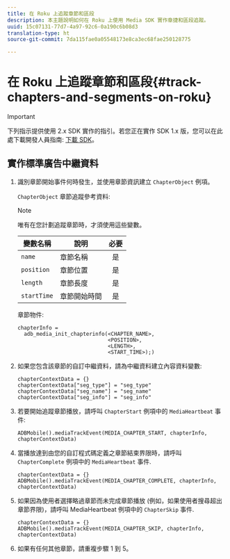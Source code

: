 ```yaml
---
title: 在 Roku 上追蹤章節和區段
description: 本主題說明如何在 Roku 上使用 Media SDK 實作章捷和區段追蹤。
uuid: 15c07131-77d7-4a97-92c6-0a190c6b08d3
translation-type: ht
source-git-commit: 7da115fae0a05548173e8ca3ec68fae250128775

---
```



# 在 Roku 上追蹤章節和區段{#track-chapters-and-segments-on-roku}

>[!IMPORTANT]
>
>下列指示提供使用 2.x SDK 實作的指引。若您正在實作 SDK 1.x 版，您可以在此處下載開發人員指南: [下載 SDK](/help/sdk-implement/download-sdks.md)。

## 實作標準廣告中繼資料

1. 識別章節開始事件何時發生，並使用章節資訊建立 `ChapterObject` 例項。

   `ChapterObject` 章節追蹤參考資料:

   >[!NOTE]
   >
   >唯有在您計劃追蹤章節時，才須使用這些變數。

   | 變數名稱 | 說明 | 必要 |
   | --- | --- | :---: |
   | `name` | 章節名稱 | 是 |
   | `position` | 章節位置 | 是 |
   | `length` | 章節長度 | 是 |
   | `startTime` | 章節開始時間 | 是 |

   章節物件:

   ```
   chapterInfo =  
     adb_media_init_chapterinfo(<CHAPTER_NAME>,  
                                <POSITION>,  
                                <LENGTH>,  
                                <START_TIME>);)
   ```

1. 如果您包含該章節的自訂中繼資料，請為中繼資料建立內容資料變數:

   ```
   chapterContextData = {} 
   chapterContextData["seg_type"] = "seg_type" 
   chapterContextData["seg_name"] = "seg_name" 
   chapterContextData["seg_info"] = "seg_info"
   ```

1. 若要開始追蹤章節播放，請呼叫 `ChapterStart` 例項中的 `MediaHeartbeat` 事件:

   ```
   ADBMobile().mediaTrackEvent(MEDIA_CHAPTER_START, chapterInfo, chapterContextData)
   ```

1. 當播放達到由您的自訂程式碼定義之章節結束界限時，請呼叫 `ChapterComplete` 例項中的 `MediaHeartbeat` 事件.

   ```
   chapterContextData = {} 
   ADBMobile().mediaTrackEvent(MEDIA_CHAPTER_COMPLETE, chapterInfo, chapterContextData)
   ```

1. 如果因為使用者選擇略過章節而未完成章節播放 (例如，如果使用者搜尋超出章節界限)，請呼叫 MediaHeartbeat 例項中的 `ChapterSkip` 事件.

   ```
   chapterContextData = {} 
   ADBMobile().mediaTrackEvent(MEDIA_CHAPTER_SKIP, chapterInfo, chapterContextData)
   ```

1. 如果有任何其他章節，請重複步驟 1 到 5。

